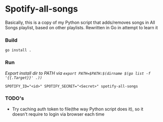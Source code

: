 # Spotify-all-songs

Basically, this is a copy of my Python script that adds/removes songs in All Songs playlist, based on other playlists.
Rewritten in Go in attempt to learn it


### Build
`go install .`

### Run
*Export install dir to PATH via `export PATH=$PATH:$(dirname $(go list -f '{{.Target}}' .))`*

`SPOTIFY_ID="<id>" SPOTIFY_SECRET="<Secret>" spotify-all-songs`


### TODO's
* Try caching auth token to file(the way Python script does it), so it doesn't require to login via browser each time
